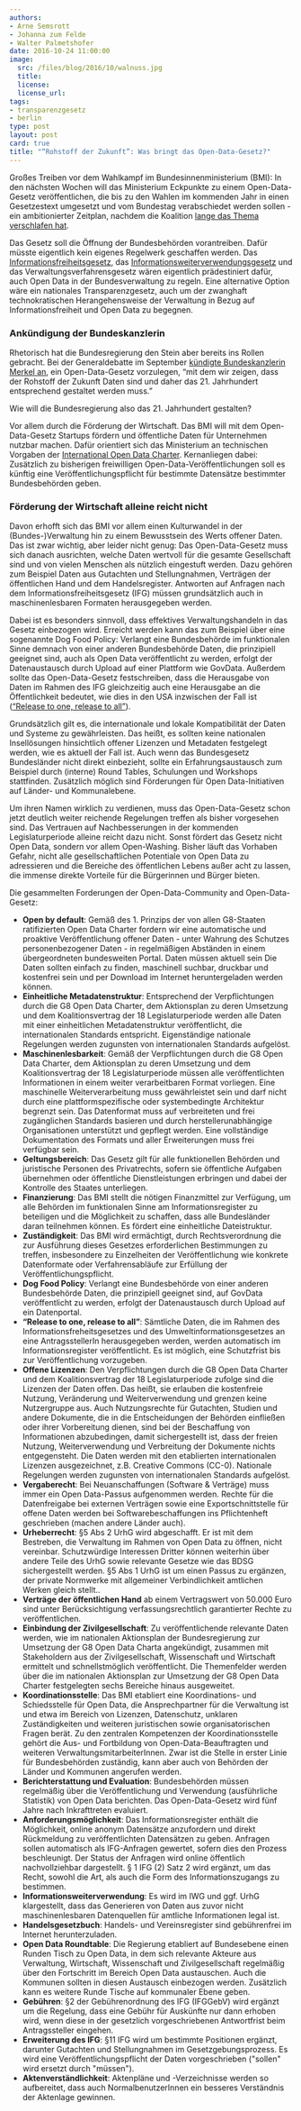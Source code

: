 ```yaml
---
authors: 
- Arne Semsrott
- Johanna zum Felde
- Walter Palmetshofer
date: 2016-10-24 11:00:00
image:
  src: /files/blog/2016/10/walnuss.jpg
  title: 
  license: 
  license_url: 
tags:
- transparenzgesetz
- berlin
type: post
layout: post
card: true
title: "“Rohstoff der Zukunft”: Was bringt das Open-Data-Gesetz?" 
---
```


Großes Treiben vor dem Wahlkampf im Bundesinnenministerium (BMI): In den nächsten Wochen will das Ministerium Eckpunkte zu einem Open-Data-Gesetz veröffentlichen, die bis zu den Wahlen im kommenden Jahr in einen Gesetzestext umgesetzt und vom Bundestag verabschiedet werden sollen - ein ambitionierter Zeitplan, nachdem die Koalition <a href="https://www.bundestag.de/blob/338564/789306eca3d6551de9c9060fd451e614/stellungnahme_heise-data.pdf">lange das Thema verschlafen hat</a>.

Das Gesetz soll die Öffnung der Bundesbehörden vorantreiben. Dafür müsste eigentlich kein eigenes Regelwerk geschaffen werden. Das <a href="https://fragdenstaat.de/hilfe/ifg/">Informationsfreiheitsgesetz</a>, das <a href="https://okfn.de/blog/2015/05/stellungnahme-iwg-bundestag-2015/">Informationsweiterverwendungsgesetz</a> und das Verwaltungsverfahrensgesetz wären eigentlich prädestiniert dafür, auch Open Data in der Bundesverwaltung zu regeln. Eine alternative Option wäre ein nationales Transparenzgesetz, auch um der zwanghaft technokratischen Herangehensweise der Verwaltung in Bezug auf Informationsfreiheit und Open Data zu begegnen.

<h3>Ankündigung der Bundeskanzlerin</h3>

Rhetorisch hat die Bundesregierung den Stein aber bereits ins Rollen gebracht. Bei der Generaldebatte im September <a href="https://www.bundesregierung.de/Content/DE/Rede/2016/09/2016-09-07-merkel-bundestag.html">kündigte Bundeskanzlerin Merkel an</a>, ein Open-Data-Gesetz vorzulegen, “mit dem wir zeigen, dass der Rohstoff der Zukunft Daten sind und daher das 21. Jahrhundert entsprechend gestaltet werden muss.”

Wie will die Bundesregierung also das 21. Jahrhundert gestalten?

Vor allem durch die Förderung der Wirtschaft. Das BMI will mit dem Open-Data-Gesetz Startups fördern und öffentliche Daten für Unternehmen nutzbar machen. Dafür orientiert sich das Ministerium an technischen Vorgaben der <a href="http://opendatacharter.net/">International Open Data Charter</a>. Kernanliegen dabei: Zusätzlich zu bisherigen freiwilligen Open-Data-Veröffentlichungen soll es künftig eine Veröffentlichungspflicht für bestimmte Datensätze bestimmter Bundesbehörden geben. 

<h3>Förderung der Wirtschaft alleine reicht nicht</h3>

Davon erhofft sich das BMI vor allem einen Kulturwandel in der (Bundes-)Verwaltung hin zu einem Bewusstsein des Werts offener Daten. Das ist zwar wichtig, aber leider nicht genug: Das Open-Data-Gesetz muss sich danach ausrichten, welche Daten wertvoll für die gesamte Gesellschaft sind und von vielen Menschen als nützlich eingestuft werden. Dazu gehören zum Beispiel Daten aus Gutachten und Stellungnahmen, Verträgen der öffentlichen Hand und dem Handelsregister. Antworten auf Anfragen nach dem Informationsfreiheitsgesetz (IFG) müssen grundsätzlich auch in maschinenlesbaren Formaten herausgegeben werden.

Dabei ist es besonders sinnvoll, dass effektives Verwaltungshandeln in das Gesetz einbezogen wird. Erreicht werden kann das zum Beispiel über eine sogenannte Dog Food Policy: Verlangt eine Bundesbehörde im funktionalen Sinne demnach von einer anderen Bundesbehörde Daten, die prinzipiell geeignet sind, auch als Open Data veröffentlicht zu werden, erfolgt der Datenaustausch durch Upload auf einer Plattform wie GovData. Außerdem sollte das Open-Data-Gesetz festschreiben, dass die Herausgabe von Daten im Rahmen des IFG gleichzeitig auch eine Herausgabe an die Öffentlichkeit bedeutet, wie dies in den USA inzwischen der Fall ist (<a href="https://www.justice.gov/oip/reports/proactive_disclosure_pilot_assessment/download">“Release to one, release to all”</a>). 

Grundsätzlich gilt es, die internationale und lokale Kompatibilität der Daten und Systeme zu gewährleisten. Das heißt, es sollten keine nationalen Insellösungen hinsichtlich offener Lizenzen und Metadaten festgelegt werden, wie es aktuell der Fall ist. Auch wenn das Bundesgesetz Bundesländer nicht direkt einbezieht, sollte ein Erfahrungsaustausch zum Beispiel durch (interne) Round Tables, Schulungen und Workshops stattfinden. Zusätzlich möglich sind Förderungen für Open Data-Initiativen auf Länder- und Kommunalebene.

Um ihren Namen wirklich zu verdienen, muss das Open-Data-Gesetz schon jetzt deutlich weiter reichende Regelungen treffen als bisher vorgesehen sind. Das Vertrauen auf Nachbesserungen in der kommenden Legislaturperiode alleine reicht dazu nicht. Sonst fördert das Gesetz nicht Open Data, sondern vor allem Open-Washing. Bisher läuft das Vorhaben Gefahr, nicht alle gesellschaftlichen Potentiale von Open Data zu adressieren und die Bereiche des öffentlichen Lebens außer acht zu lassen, die immense direkte Vorteile für die Bürgerinnen und Bürger bieten.

Die gesammelten Forderungen der Open-Data-Community and Open-Data-Gesetz:

- <b>Open by default</b>: Gemäß des 1. Prinzips der von allen G8-Staaten ratifizierten Open Data Charter fordern wir eine automatische und proaktive Veröffentlichung offener Daten - unter Wahrung des Schutzes personenbezogener Daten - in regelmäßigen Abständen in einem übergeordneten bundesweiten Portal. Daten müssen aktuell sein Die Daten sollten einfach zu finden, maschinell suchbar, druckbar und kostenfrei sein und per Download im Internet heruntergeladen werden können.
- <b>Einheitliche Metadatenstruktur</b>: Entsprechend der Verpflichtungen durch die G8 Open Data Charter, dem Aktionsplan zu deren Umsetzung und dem Koalitionsvertrag der 18 Legislaturperiode werden alle Daten mit einer einheitlichen Metadatenstruktur veröffentlicht, die internationalen Standards entspricht. Eigenständige nationale Regelungen werden zugunsten von internationalen Standards aufgelöst.
- <b>Maschinenlesbarkeit</b>: Gemäß der Verpflichtungen durch die G8 Open Data Charter, dem Aktionsplan zu deren Umsetzung und dem Koalitionsvertrag der 18 Legislaturperiode müssen alle veröffentlichten Informationen in einem weiter verarbeitbaren  Format vorliegen. Eine maschinelle Weiterverarbeitung muss gewährleistet sein und darf nicht durch eine plattformspezifische oder systembedingte Architektur begrenzt sein. Das Datenformat muss auf verbreiteten und frei zugänglichen Standards basieren und durch herstellerunabhängige Organisationen unterstützt und gepflegt werden. Eine vollständige Dokumentation des Formats und aller Erweiterungen muss frei verfügbar sein. 
- <b>Geltungsbereich</b>: Das Gesetz gilt für alle funktionellen Behörden und juristische Personen des Privatrechts, sofern sie öffentliche Aufgaben übernehmen oder öffentliche Dienstleistungen erbringen und dabei der Kontrolle des Staates unterliegen.
- <b>Finanzierung</b>: Das BMI stellt die nötigen Finanzmittel zur Verfügung, um alle Behörden im funktionalen Sinne am Informationsregister zu beteiligen und die Möglichkeit zu schaffen, dass alle Bundesländer daran teilnehmen können. Es fördert eine einheitliche Dateistruktur.
- <b>Zuständigkeit</b>: Das BMI wird ermächtigt, durch Rechtsverordnung die zur Ausführung dieses Gesetzes erforderlichen Bestimmungen zu treffen, insbesondere zu Einzelheiten der Veröffentlichung wie konkrete Datenformate oder Verfahrensabläufe zur Erfüllung der Veröffentlichungspflicht.
- <b>Dog Food Policy</b>: Verlangt eine Bundesbehörde von einer anderen Bundesbehörde Daten, die prinzipiell geeignet sind, auf GovData veröffentlicht zu werden, erfolgt der Datenaustausch durch Upload auf ein Datenportal. 
- <b>“Release to one, release to all”</b>: Sämtliche Daten, die im Rahmen des Informationsfreheitsgesetzes und des Umweltinformationsgesetzes an eine AntragsstellerIn herausgegeben werden, werden automatisch im Informationsregister veröffentlicht. Es ist möglich, eine Schutzfrist bis zur Veröffentlichung vorzugeben.
- <b>Offene Lizenzen</b>: Den Verpflichtungen durch die G8 Open Data Charter und dem Koalitionsvertrag der 18 Legislaturperiode zufolge sind die Lizenzen der Daten offen. Das heißt, sie erlauben die kostenfreie Nutzung, Veränderung und Weiterverwendung und grenzen keine Nutzergruppe aus. Auch Nutzungsrechte für Gutachten, Studien und andere Dokumente, die in die Entscheidungen der Behörden einfließen oder ihrer Vorbereitung dienen, sind bei der Beschaffung von Informationen abzubedingen, damit sichergestellt ist, dass der freien Nutzung, Weiterverwendung und Verbreitung der Dokumente nichts entgegensteht. Die Daten werden mit den etablierten internationalen Lizenzen ausgezeichnet, z.B. Creative Commons (CC-0). Nationale Regelungen werden zugunsten von internationalen Standards aufgelöst.
- <b>Vergaberecht</b>: Bei Neuanschaffungen (Software & Verträge) muss immer ein Open Data-Passus aufgenommen werden. Rechte für die Datenfreigabe bei externen Verträgen sowie eine Exportschnittstelle für offene Daten werden bei Softwarebeschaffungen ins Pflichtenheft geschrieben (machen andere Länder auch).
- <b>Urheberrecht</b>: §5 Abs 2 UrhG wird abgeschafft. Er ist mit dem Bestreben, die Verwaltung im Rahmen von Open Data zu öffnen, nicht vereinbar. Schutzwürdige Interessen Dritter können weiterhin über andere Teile des UrhG sowie relevante Gesetze wie das BDSG sichergestellt werden. §5 Abs 1 UrhG ist um einen Passus zu ergänzen, der private Normwerke mit allgemeiner Verbindlichkeit amtlichen Werken gleich stellt..
- <b>Verträge der öffentlichen Hand</b> ab einem Vertragswert von 50.000 Euro sind unter Berücksichtigung verfassungsrechtlich garantierter Rechte zu veröffentlichen. 
- <b>Einbindung der Zivilgesellschaft</b>: Zu veröffentlichende relevante Daten werden, wie im nationalen Aktionsplan der Bundesregierung zur Umsetzung der G8 Open Data Charta angekündigt, zusammen mit Stakeholdern aus der Zivilgesellschaft, Wissenschaft und Wirtschaft ermittelt und schnellstmöglich veröffentlicht. Die Themenfelder werden über die im nationalen Aktionsplan zur Umsetzung der G8 Open Data Charter festgelegten sechs Bereiche hinaus ausgeweitet.
- <b>Koordinationsstelle</b>: Das BMI etabliert eine Koordinations- und Schiedsstelle für Open Data, die Ansprechpartner für die Verwaltung ist und etwa im Bereich von Lizenzen, Datenschutz, unklaren Zuständigkeiten und weiteren juristischen sowie organisatorischen Fragen berät. Zu den zentralen Kompetenzen der Koordinationsstelle gehört die Aus- und Fortbildung von Open-Data-Beauftragten und weiteren VerwaltungsmitarbeiterInnen. Zwar ist die Stelle in erster Linie für Bundesbehörden zuständig, kann aber auch von Behörden der Länder und Kommunen angerufen werden. 
- <b>Berichterstattung und Evaluation</b>: Bundesbehörden müssen regelmäßig über die Veröffentlichung und Verwendung (ausführliche Statistik) von Open Data berichten. Das Open-Data-Gesetz wird fünf Jahre nach Inkrafttreten evaluiert.
- <b>Anforderungsmöglichkeit</b>: Das Informationsregister enthält die Möglichkeit, online anonym Datensätze anzufordern und direkt Rückmeldung zu veröffentlichten Datensätzen zu geben. Anfragen sollen automatisch als IFG-Anfragen gewertet, sofern dies den Prozess beschleunigt. Der Status der Anfragen wird online öffentlich nachvollziehbar dargestellt. § 1 IFG (2) Satz 2 wird ergänzt, um das Recht, sowohl die  Art, als  auch die Form des Informationszugangs zu bestimmen.
- <b>Informationsweiterverwendung</b>: Es wird im IWG und ggf. UrhG klargestellt, dass das Generieren von Daten aus zuvor nicht maschinenlesbaren Datenquellen für amtliche Informationen legal ist.
- <b>Handelsgesetzbuch</b>: Handels- und Vereinsregister sind gebührenfrei im Internet herunterzuladen.
- <b>Open Data Roundtable</b>: Die Regierung etabliert auf Bundesebene einen Runden Tisch zu Open Data, in dem sich relevante Akteure aus Verwaltung, Wirtschaft, Wissenschaft und Zivilgesellschaft regelmäßig über den Fortschritt im Bereich Open Data austauschen. Auch die Kommunen sollten in diesen Austausch einbezogen werden. Zusätzlich kann es weitere Runde Tische auf kommunaler Ebene geben.
- <b>Gebühren</b>: §2 der Gebührenordnung des IFG (IFGGebV) wird ergänzt um die Regelung, dass eine Gebühr für Auskünfte nur dann erhoben wird, wenn diese in der gesetzlich vorgeschriebenen Antwortfrist beim Antragssteller eingehen.
- <b>Erweiterung des IFG</b>: §11 IFG wird um bestimmte Positionen ergänzt, darunter Gutachten und Stellungnahmen im Gesetzgebungsprozess. Es wird eine Veröffentlichungspflicht der Daten vorgeschrieben ("sollen" wird ersetzt durch "müssen").
- <b>Aktenverständlichkeit</b>: Aktenpläne und -Verzeichnisse werden so aufbereitet, dass auch NormalbenutzerInnen ein besseres Verständnis der Aktenlage gewinnen.


